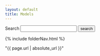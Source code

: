 ```yaml
---
layout: default
title: Models
---
```


<form action="/search" method="get">
  <label for="search-box">Search</label>
  <input type="text" id="search-box" name="query">
  <input type="submit" value="search">
</form>

{% include folderNav.html %}

"{{ page.url | absolute_url }}"